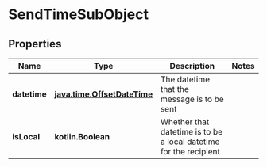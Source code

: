 
# SendTimeSubObject

## Properties
| Name | Type | Description | Notes |
| ------------ | ------------- | ------------- | ------------- |
| **datetime** | [**java.time.OffsetDateTime**](java.time.OffsetDateTime.md) | The datetime that the message is to be sent |  |
| **isLocal** | **kotlin.Boolean** | Whether that datetime is to be a local datetime for the recipient |  |



